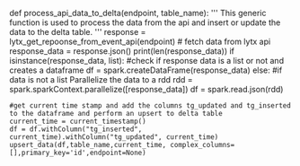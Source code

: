 def process_api_data_to_delta(endpoint, table_name):
    '''
    This generic function is used to process the data from the api and insert or update the data to the delta table. 
    '''
    response = lytx_get_repoonse_from_event_api(endpoint) # fetch data from lytx api
    response_data = response.json()
    print(len(response_data))
    if isinstance(response_data, list): #check if response data is a list or not and creates a dataframe
        df = spark.createDataFrame(response_data) 
    else:
        #if data is not a list Parallelize the data to a rdd
        rdd = spark.sparkContext.parallelize([response_data]) 
        df = spark.read.json(rdd)
        
    #get current time stamp and add the columns tg_updated and tg_inserted to the dataframe and perform an upsert to delta table
    current_time = current_timestamp()
    df = df.withColumn("tg_inserted", current_time).withColumn("tg_updated", current_time)
    upsert_data(df,table_name,current_time, complex_columns=[],primary_key='id',endpoint=None)
